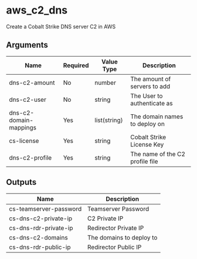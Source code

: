 # aws_c2_dns

Create a Cobalt Strike DNS server C2 in AWS

## Arguments

| Name                   | Required | Value Type   | Description                     |
|------------------------|----------|--------------|---------------------------------|
| dns-c2-amount          | No       | number       | The amount of servers to add    |
| dns-c2-user            | No       | string       | The User to authenticate as     |
| dns-c2-domain-mappings | Yes      | list(string) | The domain names to deploy on   |
| cs-license             | Yes      | string       | Cobalt Strike License Key       |
| dns-c2-profile         | Yes      | string       | The name of the C2 profile file |

## Outputs

| Name                   | Description              |
|------------------------|--------------------------|
| cs-teamserver-password | Teamserver Password      |
| cs-dns-c2-private-ip   | C2 Private IP            |
| cs-dns-rdr-private-ip  | Redirector Private IP    |
| cs-dns-c2-domains      | The domains to deploy to |
| cs-dns-rdr-public-ip   | Redirector Public IP     |
